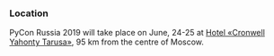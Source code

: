 ### Location

PyCon Russia 2019 will take place on June, 24-25 at [Hotel «Cronwell Yahonty Tarusa»](http://tarusa-kurort.ru/kontakty/kontakty-otelya/), 95 km from the centre of Moscow.

